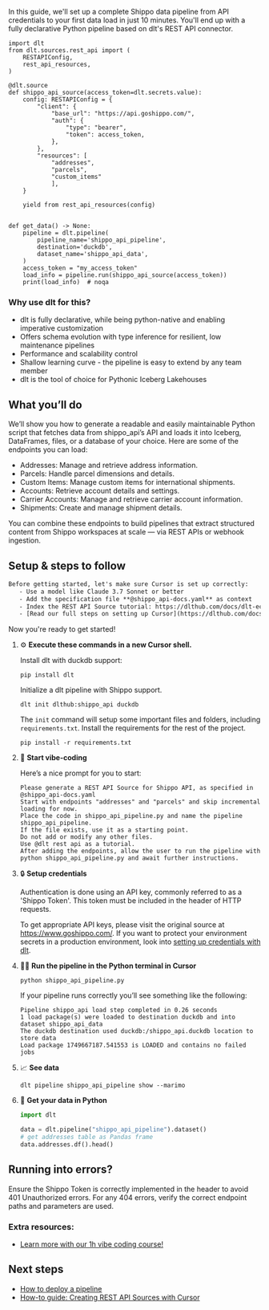 In this guide, we'll set up a complete Shippo data pipeline from API credentials to your first data load in just 10 minutes. You'll end up with a fully declarative Python pipeline based on dlt's REST API connector.

```python-outcome
import dlt
from dlt.sources.rest_api import (
    RESTAPIConfig,
    rest_api_resources,
)

@dlt.source
def shippo_api_source(access_token=dlt.secrets.value):
    config: RESTAPIConfig = {
        "client": {
            "base_url": "https://api.goshippo.com/",
            "auth": {
                "type": "bearer",
                "token": access_token,
            },
        },
        "resources": [
            "addresses",
            "parcels",
            "custom_items"
            ],
    }

    yield from rest_api_resources(config)


def get_data() -> None:
    pipeline = dlt.pipeline(
        pipeline_name='shippo_api_pipeline',
        destination='duckdb',
        dataset_name='shippo_api_data', 
    )
    access_token = "my_access_token"
    load_info = pipeline.run(shippo_api_source(access_token))
    print(load_info)  # noqa
```

### Why use dlt for this?

- dlt is fully declarative, while being python-native and enabling imperative customization
- Offers schema evolution with type inference for resilient, low maintenance pipelines
- Performance and scalability control
- Shallow learning curve - the pipeline is easy to extend by any team member
- dlt is the tool of choice for Pythonic Iceberg Lakehouses

## What you’ll do

We’ll show you how to generate a readable and easily maintainable Python script that fetches data from shippo_api’s API and loads it into Iceberg, DataFrames, files, or a database of your choice. Here are some of the endpoints you can load:

- Addresses: Manage and retrieve address information.
- Parcels: Handle parcel dimensions and details.
- Custom Items: Manage custom items for international shipments.
- Accounts: Retrieve account details and settings.
- Carrier Accounts: Manage and retrieve carrier account information.
- Shipments: Create and manage shipment details.

You can combine these endpoints to build pipelines that extract structured content from Shippo workspaces at scale — via REST APIs or webhook ingestion.

## Setup & steps to follow

```default
Before getting started, let's make sure Cursor is set up correctly:
   - Use a model like Claude 3.7 Sonnet or better
   - Add the specification file **@shippo_api-docs.yaml** as context
   - Index the REST API Source tutorial: https://dlthub.com/docs/dlt-ecosystem/verified-sources/rest_api/ and add it to context as **@dlt rest api**
   - [Read our full steps on setting up Cursor](https://dlthub.com/docs/dlt-ecosystem/llm-tooling/cursor-restapi#23-configuring-cursor-with-documentation)
```

Now you're ready to get started! 

1. ⚙️ **Execute these commands in a new Cursor shell.**
    
    Install dlt with duckdb support:
    ```shell
    pip install dlt
    ```

    Initialize a dlt pipeline with Shippo support.
    ```shell
    dlt init dlthub:shippo_api duckdb
    ```

    The `init` command will setup some important files and folders, including `requirements.txt`. Install the requirements for the rest of the project.
    ```shell
    pip install -r requirements.txt
    ```
    
2. 🤠 **Start vibe-coding**
    
    Here’s a nice prompt for you to start: 
    
    ```prompt
    Please generate a REST API Source for Shippo API, as specified in @shippo_api-docs.yaml 
    Start with endpoints "addresses" and "parcels" and skip incremental loading for now. 
    Place the code in shippo_api_pipeline.py and name the pipeline shippo_api_pipeline. 
    If the file exists, use it as a starting point. 
    Do not add or modify any other files. 
    Use @dlt rest api as a tutorial. 
    After adding the endpoints, allow the user to run the pipeline with python shippo_api_pipeline.py and await further instructions.
    ```

    
3. 🔒 **Setup credentials** 
    
    Authentication is done using an API key, commonly referred to as a 'Shippo Token'. This token must be included in the header of HTTP requests.
    
    To get appropriate API keys, please visit the original source at https://www.goshippo.com/.
    If you want to protect your environment secrets in a production environment, look into [setting up credentials with dlt](https://dlthub.com/docs/walkthroughs/add_credentials).
    
4. 🏃‍♀️ **Run the pipeline in the Python terminal in Cursor**
    
    ```shell
    python shippo_api_pipeline.py
    ```
    
    If your pipeline runs correctly you’ll see something like the following:
    
    ```shell
    Pipeline shippo_api load step completed in 0.26 seconds
    1 load package(s) were loaded to destination duckdb and into dataset shippo_api_data
    The duckdb destination used duckdb:/shippo_api.duckdb location to store data
    Load package 1749667187.541553 is LOADED and contains no failed jobs
    ```
    
5. 📈 **See data**
    
    ```shell
    dlt pipeline shippo_api_pipeline show --marimo
    ```
    
6. 🐍 **Get your data in Python**
    
    ```python
    import dlt

   data = dlt.pipeline("shippo_api_pipeline").dataset()
   # get addresses table as Pandas frame
   data.addresses.df().head()
    ```

## Running into errors?

Ensure the Shippo Token is correctly implemented in the header to avoid 401 Unauthorized errors. For any 404 errors, verify the correct endpoint paths and parameters are used.

### Extra resources:

- [Learn more with our 1h vibe coding course!](https://www.youtube.com/watch?v=GGid70rnJuM)

## Next steps

- [How to deploy a pipeline](https://dlthub.com/docs/walkthroughs/deploy-a-pipeline)
- [How-to guide: Creating REST API Sources with Cursor](https://dlthub.com/docs/dlt-ecosystem/llm-tooling/cursor-restapi)